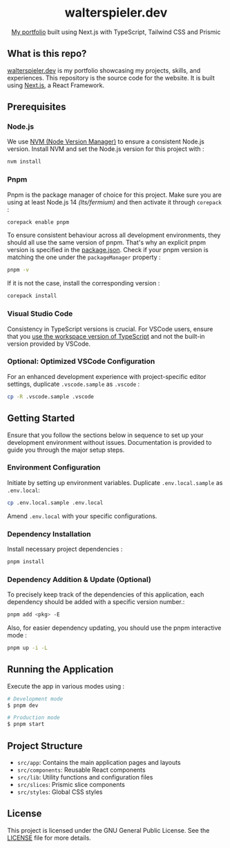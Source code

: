 <h1 align="center">
walterspieler.dev
</h1>
<p align="center">
  <a href="https://walterspieler.dev/">My portfolio</a> built using Next.js with TypeScript, Tailwind CSS and Prismic
</p>

## What is this repo?

[walterspieler.dev](https://walterspieler.dev/) is my portfolio showcasing my projects, skills, and experiences. This repository is the source code for the website. It is built using [Next.js](https://nextjs.org), a React Framework.

## Prerequisites

### Node.js

We use [NVM (Node Version Manager)](https://github.com/nvm-sh/nvm) to ensure a consistent Node.js version. Install NVM and set the Node.js version for this project with :

```bash
nvm install
```

### Pnpm

Pnpm is the package manager of choice for this project. Make sure you are using at least Node.js 14 _(lts/fermium)_ and then activate it through `corepack` :

```bash
corepack enable pnpm
```

To ensure consistent behaviour across all development environments, they should all use the same version of pnpm. That's why an explicit pnpm version is specified in the [package.json](). Check if your pnpm version is matching the one under the `packageManager` property :

```bash
pnpm -v
```

If it is not the case, install the corresponding version :

```bash
corepack install
```

### Visual Studio Code

Consistency in TypeScript versions is crucial. For VSCode users, ensure that you [use the workspace version of TypeScript](https://code.visualstudio.com/docs/typescript/typescript-compiling#_using-the-workspace-version-of-typescript) and not the built-in version provided by VSCode.

### Optional: Optimized VSCode Configuration

For an enhanced development experience with project-specific editor settings, duplicate `.vscode.sample` as `.vscode` :

```bash
cp -R .vscode.sample .vscode
```

## Getting Started

Ensure that you follow the sections below in sequence to set up your development environment without issues.
Documentation is provided to guide you through the major setup steps.

### Environment Configuration

Initiate by setting up environment variables. Duplicate `.env.local.sample` as `.env.local`:

```bash
cp .env.local.sample .env.local
```

Amend `.env.local` with your specific configurations.

### Dependency Installation

Install necessary project dependencies :

```bash
pnpm install
```

### Dependency Addition & Update (Optional)

To precisely keep track of the dependencies of this application, each dependency should be added with a specific version number.:

```bash
pnpm add <pkg> -E
```

Also, for easier dependency updating, you should use the pnpm interactive mode :

```bash
pnpm up -i -L
```

## Running the Application

Execute the app in various modes using :

```bash
# Development mode
$ pnpm dev

# Production mode
$ pnpm start
```

## Project Structure

- `src/app`: Contains the main application pages and layouts
- `src/components`: Reusable React components
- `src/lib`: Utility functions and configuration files
- `src/slices`: Prismic slice components
- `src/styles`: Global CSS styles

## License

This project is licensed under the GNU General Public License. See the [LICENSE](./LICENSE) file for more details.
